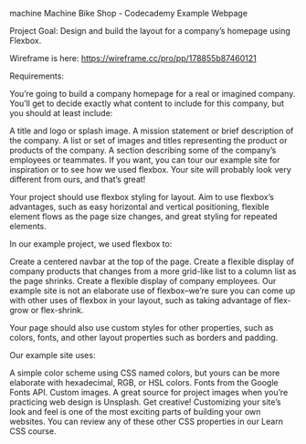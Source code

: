 machine
Machine Bike Shop - Codecademy Example Webpage

Project Goal: Design and build the layout for a company’s homepage using Flexbox.

Wireframe is here: https://wireframe.cc/pro/pp/178855b87460121

Requirements:

You’re going to build a company homepage for a real or imagined company. You’ll get to decide exactly what content to include for this company, but you should at least include:

A title and logo or splash image. A mission statement or brief description of the company. A list or set of images and titles representing the product or products of the company. A section describing some of the company’s employees or teammates. If you want, you can tour our example site for inspiration or to see how we used flexbox. Your site will probably look very different from ours, and that’s great!

Your project should use flexbox styling for layout. Aim to use flexbox’s advantages, such as easy horizontal and vertical positioning, flexible element flows as the page size changes, and great styling for repeated elements.

In our example project, we used flexbox to:

Create a centered navbar at the top of the page. Create a flexible display of company products that changes from a more grid-like list to a column list as the page shrinks. Create a flexible display of company employees. Our example site is not an elaborate use of flexbox–we’re sure you can come up with other uses of flexbox in your layout, such as taking advantage of flex-grow or flex-shrink.

Your page should also use custom styles for other properties, such as colors, fonts, and other layout properties such as borders and padding.

Our example site uses:

A simple color scheme using CSS named colors, but yours can be more elaborate with hexadecimal, RGB, or HSL colors. Fonts from the Google Fonts API. Custom images. A great source for project images when you’re practicing web design is Unsplash. Get creative! Customizing your site’s look and feel is one of the most exciting parts of building your own websites. You can review any of these other CSS properties in our Learn CSS course.